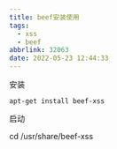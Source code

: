 ```yaml
---
title: beef安装使用
tags:
  - xss
  - beef
abbrlink: 32063
date: 2022-05-23 12:44:33
---
```


安装

~~~~
apt-get install beef-xss
~~~~

启动

cd /usr/share/beef-xss
